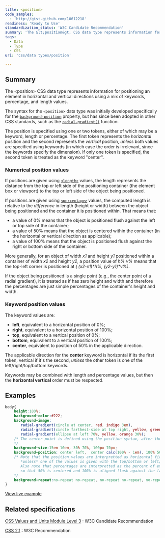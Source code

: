 ```yaml
---
title: <position>
code_samples:
  - 'http://gist.github.com/10612218'
readiness: 'Ready to Use'
standardization_status: 'W3C Candidate Recommendation'
summary: 'The &lt;position&gt; CSS data type represents information for positioning an element in horizontal and vertical directions using a mix of keywords, percentage, and length values.'
tags:
  - Data
  - Type
  - CSS
uri: 'css/data types/position'

---
```

## Summary

The &lt;position&gt; CSS data type represents information for positioning an element in horizontal and vertical directions using a mix of keywords, percentage, and length values.

 The syntax for the `<position>` data type was initially developed specifically for the [`background-position`](/css/properties/background-position) property, but has since been adopted in other CSS standards, such as the [`radial-gradient()`](/css/functions/radial-gradient) function.

The position is specified using one or two tokens, either of which may be a keyword, length or percentage. The first token represents the *horizontal* position and the second represents the *vertical* position, *unless* both values are specified using keywords (in which case the order is irrelevant, since the keywords specify the dimension). If only one token is specified, the second token is treated as the keyword "center".

### Numerical position values

If positions are given using [`<length>`](/css/data_types/length) values, the length represents the distance from the top or left side of the positioning container (the element box or viewport) to the top or left side of the object being positioned.

If positions are given using [`<percentage>`](/css/data_types/percentage) values, the computed length is relative to the *difference* in length (height or width) between the object being positioned and the container it is positioned within. That means that:

-   a value of 0% means that the object is positioned flush against the left or top side of the container;
-   a value of 50% means that the object is centered within the container (in the horizontal or vertical direction as applicable);
-   a value of 100% means that the object is positioned flush against the right or bottom side of the container.

More generally, for an object of width *x1* and height *y1* positioned within a container of width *x2* and height *y2*, a position value of *h% v%* means that the top-left corner is positioned at *( (x2-x1)\*h%, (y2-y1)\*v%)*.

If the object being positioned is a single point (e.g., the center point of a radial gradient), it is treated as if has zero height and width and therefore the percentages are just simple percentages of the container's height and width.

### Keyword position values

The keyword values are:

-   **left**, equivalent to a horizontal position of 0%;
-   **right**, equivalent to a horizontal position of 100%;
-   **top**, equivalent to a vertical position of 0%;
-   **bottom**, equivalent to a vertical position of 100%;
-   **center**, equivalent to position of 50% in the applicable direction.

The applicable direction for the **center** keyword is horizontal if its the first token, vertical if it's the second, *unless* the other token is one of the left/right/top/bottom keywords.

Keywords may be combined with length and percentage values, but then the **horizontal vertical** order must be respected.

## Examples

``` css
body{
    height:100%;
    background-color:#222;
    background-image:
       radial-gradient(circle at center, red, indigo 3em),
       radial-gradient(circle farthest-side at top right, yellow, green 90%, blue),
       radial-gradient(ellipse at left 70%, yellow, orange 30%);
    /* The center point is defined using the position syntax, after the "at" keyword.
    */
    background-size:15em 10em, 30% 70%, 100px 70px;
    background-position: center left,  center calc(100% - 1em), 100% 50%;
    /* Note that the position values are interpretted as horizontal first then vertical
       *unless* one of the values is given with the top/bottom or left/right keywords.
       Also note that percentages are interpretted as the percent of extra space,
       so that 50% is centered and 100% is aligned flush against the far edge.
    */
    background-repeat:no-repeat no-repeat, no-repeat no-repeat, no-repeat no-repeat;
}
```

[View live example](http://code.webplatform.org/gist/10612218)

## Related specifications

[CSS Values and Units Module Level 3](http://www.w3.org/TR/css3-values/#position)
:   W3C Candidate Recommendation

[CSS 2.1](http://www.w3.org/TR/CSS21/colors.html#propdef-background-position)
:   W3C Recommendation
